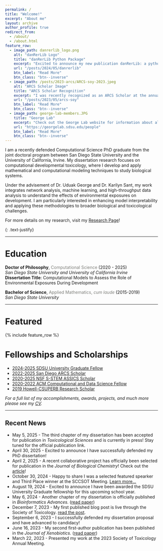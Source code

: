```yaml
---
permalink: /
title: "Welcome!"
excerpt: "About me"
layout: archive
author_profile: true
redirect_from: 
  - /about/
  - /about.html
feature_row:
  - image_path: danrerlib_logo.png
    alt: "danRerLib Logo"
    title: "danRerLib Python Package"
    excerpt: "Excited to announce my new publication danRerLib: a python package for zebrafish transcriptomics!"
    url: "/posts/2024/05/danrerlib"
    btn_label: "Read More"
    btn_class: "btn--inverse"
  - image_path: /posts/2023-arcs/ARCS-soy-2023.jpeg
    alt: "ARCS Scholar Image"
    title: "ARCS Scholar Recognition"
    excerpt: "I was recently recognized as an ARCS Scholar at the annual Scientist of the Year Event!"
    url: "/posts/2023/05/arcs-soy"
    btn_label: "Read More"
    btn_class: "btn--inverse"
  - image_path: george-lab-members.JPG
    title: "George Lab"
    excerpt: "Check out the George Lab website for information about all the cool work we are working on!"
    url: "https://georgelab.sdsu.edu/people"
    btn_label: "Read More"
    btn_class: "btn--inverse"    
---
```


I am a recently defended Computational Science PhD graduate from the joint doctoral program between San Diego State University and the University of California, Irvine. My dissertation research focuses on computational developmental toxicology, where I develop and apply mathematical and computational modeling techniques to study biological systems.

Under the advisement of Dr. Uduak George and Dr. Karilyn Sant, my work integrates network analysis, machine learning, and high-throughput data analysis to understand the effects of environmental exposures on development. I am particularly interested in enhancing model interpretability and applying these methodologies to broader biological and toxicological challenges.

For more details on my research, visit my [Research Page](/research)!
<!-- I am a computational science PhD candidate in a joint doctoral program between [San Diego State University](https://www.sdsu.edu/) and [University of California Irvine](https://uci.edu/). My research interests include developing and utilizing mathematical and computational modeling techniques for biological applications. The primary focus of my doctoral research is in computational developmental toxicology. I am under the advisement of [Dr. Uduak George](https://georgelab.sdsu.edu/) and [Dr. Karilyn Sant](https://publichealth.sdsu.edu/people/karilyn-sant/). For more information about my research please visit my [research page](/research)! -->
{: .text-justify}

<hr>

# Education

<b>Doctor of Philosophy</b>, <font color="#7e7f7a">Computational Science</font> (2020 - 2025)<br>
<i>San Diego State University and University of California Irvine</i>
<br>
<b>Dissertation Title</b>: Computational Models to Assess the Role of Environmental Exposures During Development


<b>Bachelor of Science</b>, <font color="#7e7f7a">Applied Mathematics, <i>cum laude</i></font> (2015-2019)<br>
<i>San Diego State University</i>

<hr>

# Featured 

{% include feature_row %}

# Fellowships and Scholarships

- [2024-2025 SDSU University Graduate Fellow](https://grad.sdsu.edu/financial-support/ugf)
- [2022-2025 San Diego ARCS Scholar](https://san-diego.arcsfoundation.org/scholars/2022-2023-arcs-scholars)
- [2020-2025 NSF S-STEM ASSICS Scholar](https://sites.google.com/sdsu.edu/assics/home)
- [2020-2022 ACM Computational and Data Science Fellow](https://www.sighpc.org/for-your-career/fellowships/2020-fellowship-winners)
- [2019 Howell-CSUPERB Research Scholar](https://www.howellfoundation.org/csuperb-2019-scholars/)

_For a full list of my accomplishments, awards, projects, and much more please see my [CV](/files/AVSchwartzCV.pdf)._
<hr>

## Recent News

- May 5, 2025 - The third chapter of my dissertation has been accepted for publication in _Toxicological Sciences_ and is currently in press! Stay tuned for the official publication link. 
- April 30, 2025 - Excited to announce I have successfully defended my PhD dissertation!
- April 2, 2025 - A recent collaborative project has officially been selected for publication in the _Journal of Biological Chemistry_! Check out the [article](https://doi.org/10.1016/j.jbc.2025.108477)!
- October 30, 2024 - Happy to share I was a selected featured spearker and Third Place winner at the SCCSOT Meeting. [Learn more...](https://ashleyschwartz.com/posts/2024/10/sccsot)
- August 19, 2024 - Excited to announce I have been awarded the SDSU University Graduate fellowship for this upcoming school year. 
- May 6, 2024 - Another chapter of my dissertation is officially published in _Bioinformatics Advances._ ([read paper](https://doi.org/10.1093/bioadv/vbae065))
- December 7, 2023 - My first published blog post is live through the Society of Toxicology. [read the post](https://toxchange.toxicology.org/blogs/ashley-schwartz/2023/12/07/exploring-gene-regulatory-networks-for-development).
- September 6, 2023 - I successfully defended my dissertation proposal and have advanced to candidacy!
- June 16, 2023 - My second first-author publication has been published in the _Journal of Xenobiotics._ ([read paper](https://www.mdpi.com/2039-4713/13/2/21))
- March 22, 2023 - Presented my work at the 2023 Society of Toxicology Annual Meeting.

<!-- Check out my twitter page for some recent tweets, thoughts, and events.

<a class="twitter-timeline" data-height="400" data-theme="dark" href="https://twitter.com/ashleyvschh?ref_src=twsrc%5Etfw">"Tweets from @ashleyvschh"</a> <script async src="https://platform.twitter.com/widgets.js" charset="utf-8"></script> -->